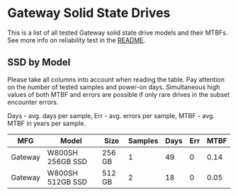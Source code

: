 Gateway Solid State Drives
==========================

This is a list of all tested Gateway solid state drive models and their MTBFs. See
more info on reliability test in the [README](https://github.com/linuxhw/SMART).

SSD by Model
------------

Please take all columns into account when reading the table. Pay attention on the
number of tested samples and power-on days. Simultaneous high values of both MTBF
and errors are possible if only rare drives in the subset encounter errors.

Days - avg. days per sample,
Err  - avg. errors per sample,
MTBF - avg. MTBF in years per sample.

| MFG       | Model              | Size   | Samples | Days  | Err   | MTBF |
|-----------|--------------------|--------|---------|-------|-------|------|
| Gateway   | W800SH 256GB SSD   | 256 GB | 1       | 49    | 0     | 0.14   |
| Gateway   | W800SH 512GB SSD   | 512 GB | 2       | 18    | 0     | 0.05   |
